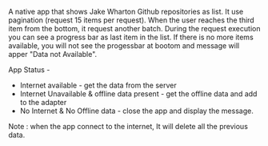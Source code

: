 A native app that shows Jake Wharton Github repositories as list. It use pagination (request 15 items per request). When the user reaches the third item from the bottom, it request another batch. During the request execution you can see a progress bar as last item in the list. If there is no more items available, you will not see the progessbar at bootom and message will apper "Data not Available".

App Status - 
* Internet available - get the data from the server
* Internet Unavailable & offline data present - get the offline data and add to the adapter
* No Internet & No Offline data - close the app and display the message.
              
Note : when the app connect to the internet, It will delete all the previous data.
      
